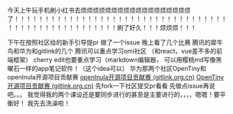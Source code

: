 今天上午玩手机刷小红书去烦烦烦烦烦烦烦烦烦烦烦烦烦烦烦烦烦烦了！！！！！！！！！！！！！！！！！！！！！！！！！！！！！！！！！！！！！！！！！！！！！！！！！！！！！刷了好久！！！烦烦烦！！！

下午在按照社区给的新手引导提pr
做了一个issue
晚上看了几个比赛
腾讯的犀牛鸟和华为和gitlink的几个
腾讯可以重点学习omi社区  （和react，vue差不多的前端框架）
cherry edit也要重点学习（markdown编辑器，
可以用樱桃md写像黑曜石一样的app笔记软件！（这个idea可以）
华为那两个社区OpenTiny和openInula开源项目贡献赛
[openInula开源项目贡献赛 (gitlink.org.cn)](https://www.gitlink.org.cn/competitions/track1_openInula)
[OpenTiny开源项目贡献赛 (gitlink.org.cn)](https://www.gitlink.org.cn/competitions/track1_openTiny)
先fork一下社区提交pr看看
先做点issue再说吧。。。
我觉得我的两个课设还是要同步进行的甚至是主要进行的，，，，嗯嗯！要平衡好！
我先去洗澡啦！